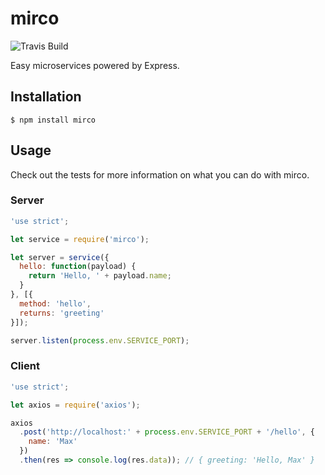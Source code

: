 # mirco

![Travis Build](http://img.shields.io/travis/maximilianschmitt/mirco.svg?style=flat)

Easy microservices powered by Express.

## Installation

```
$ npm install mirco
```

## Usage

Check out the tests for more information on what you can do with mirco.

### Server

```js
'use strict';

let service = require('mirco');

let server = service({
  hello: function(payload) {
    return 'Hello, ' + payload.name;
  }
}, [{
  method: 'hello',
  returns: 'greeting'
}]);

server.listen(process.env.SERVICE_PORT);
```

### Client

```js
'use strict';

let axios = require('axios');

axios
  .post('http://localhost:' + process.env.SERVICE_PORT + '/hello', {
    name: 'Max'
  })
  .then(res => console.log(res.data)); // { greeting: 'Hello, Max' }
```